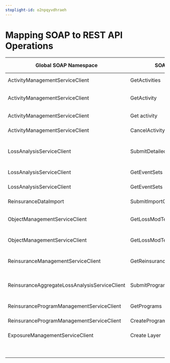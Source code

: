 ```yaml
---
stoplight-id: o2npqyvdhraeh
---
```


# Mapping SOAP to REST API Operations

Global SOAP Namespace | SOAP API Method | Open API Document | Function | Operation | URL |
|--- |---|---| ---| ---| ---|
|ActivityManagementServiceClient |GetActivities | Activity Management | Get activities |	GET |	/api/activity-management/v1/activities
|ActivityManagementServiceClient | GetActivity |Activity Management | Get activity (includes status) |	GET	| /api/activity-management/v1/activities/{sid}
|ActivityManagementServiceClient | Get activity  | Activity Management | Get activity status only |	GET	| /api/activity-management/v1/activities/{sid}/status
|ActivityManagementServiceClient| CancelActivity | Activity Management | Cancel activity | POST | /api/activity-management/v1/activities/{sid}/actions/cancel
| LossAnalysisServiceClient | SubmitDetailedLossAnalysis | Detailed Loss| Submit detailed loss analysis | POST |  /api/detailed-loss/v1/detailed-loss
|LossAnalysisServiceClient | GetEventSets | Event Set Management | Get event sets | GET | /api/event-set-management/v1/event-sets
|LossAnalysisServiceClient | GetEventSets | Event Set Management | Get event set | GET | /api/event-set-management/v1/event-sets/{sid}
|ReinsuranceDataImport | SubmitImportClf | Loss Set Management | Create loss set | POST | /api/loss-set-management/v1/loss-sets
| ObjectManagementServiceClient  | GetLossModTemplates  | Loss Modification | Get loss mod templates | GET | /api/loss-modification/v1/templates
| ObjectManagementServiceClient  | GetLossModTemplate  | Loss Modification | Get loss mod templates | GET | /api/loss-modification/v1/templates/{sid}
| ReinsuranceManagementServiceClient | GetReinsurancePrograms | Reinsurance Loss | Get reinsurance analyses | GET | /api/reinsurance-analysis/v1/program-analyses 
| ReinsuranceAggregateLossAnalysisServiceClient | SubmitProgramAggregateLossAnalysis | Reinsurance Loss| Submit reinsurance loss analysis | POST | /api/reinsurance-analysis/v1/program-analyses
| ReinsuranceProgramManagementServiceClient |  GetPrograms  | Program Management | List Programs | GET  | /api/program-management/v1/programs
| ReinsuranceProgramManagementServiceClient  | CreateProgram | Program Management | Create Programs | POST | /api/program-management/v1/programs
|ExposureManagementServiceClient | Create Layer | Program Management | Create Layer | POST | /api/program-management/v1/programs/{sid}/layer
| | | Program Management | Create Scenario | POST | /api/program-management/v1/programs/{sid}/scenarios
